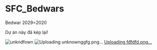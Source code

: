 # SFC_Bedwars
Bedwar 2029=2020

Dự án này đã kép lại!

![unkndfown](https://user-images.githubusercontent.com/58846067/236675023-21509a47-a889-4e00-92e6-6770a6b2f0dc.png)
![Uploading unknownggfg.png…]()
[Uploading fđfdfd.png…]()
